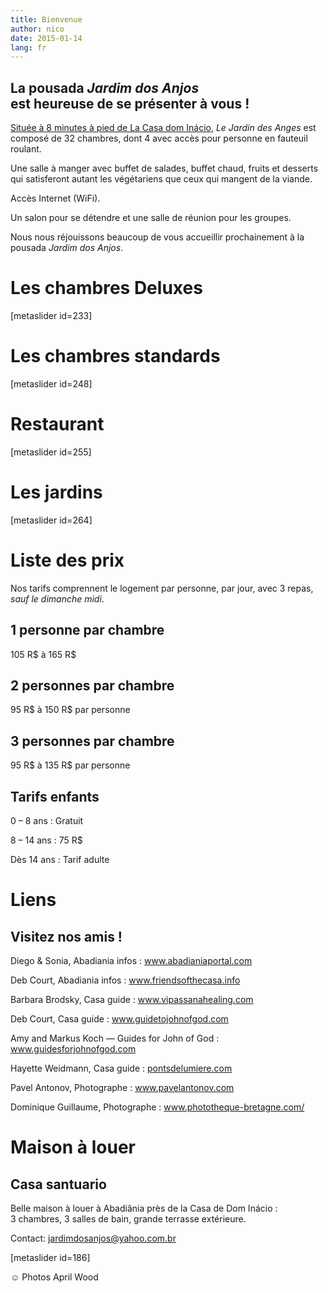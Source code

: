 ```yaml
---
title: Bienvenue
author: nico
date: 2015-01-14
lang: fr
---
```


## La pousada <i>Jardim dos Anjos</i><br />est heureuse de se présenter à vous !

<a href="http://goo.gl/maps/i1L2U"><span class="domInacio">Située à 8 minutes à pied de La Casa dom Inácio</span></a>, <i>Le Jardin des Anges</i> est composé de 32 chambres, dont 4 avec accès pour personne en fauteuil roulant.

Une salle à manger avec buffet de salades, buffet chaud, fruits et desserts qui satisferont autant les végétariens que ceux qui mangent de la viande.

Accès Internet (WiFi).

Un salon pour se détendre et une salle de réunion pour les groupes.

Nous nous réjouissons beaucoup de vous accueillir prochainement à la pousada <i>Jardim dos Anjos</i>.
<h1 id="photos_chambres_deluxes">Les chambres Deluxes</h1>
[metaslider id=233]
<h1 id="photos_chambres_standards">Les chambres standards</h1>
[metaslider id=248]
<h1 id="photos_coin-repas">Restaurant</h1>
[metaslider id=255]
<h1 id="photos_jardins">Les jardins</h1>
[metaslider id=264]
<div style="display: none;">
<h1 id="photos">Photos</h1>
[metaslider id=92]

*Photos by Pasha Antonov: <a href="http://www.pavelantonov.com">www.pavelantonov.com</a>

</div>
<h1>Liste des prix</h1>
Nos tarifs comprennent le logement par personne, par jour, avec 3 repas, <em>sauf le dimanche midi</em>.
<h2>1 personne par chambre</h2>
105 R$ à 165 R$
<h2>2 personnes par chambre</h2>
95 R$ à 150 R$ par personne
<h2>3 personnes par chambre</h2>
95 R$ à 135 R$ par personne
<h2>Tarifs enfants</h2>
0 – 8 ans : Gratuit

8 – 14 ans : 75 R$

Dès 14 ans : Tarif adulte

<!--
<h1 id="testimony">Témoignages</h1>
-->
<!-- Vide -->
<h1 id="links">Liens</h1>
<h2>Visitez nos amis !</h2>
Diego &amp; Sonia, Abadiania infos : <a href="http://www.abadianiaportal.com" target="_blank">www.abadianiaportal.com</a>

Deb Court, Abadiania infos : <a href="http://www.friendsofthecasa.info" target="_blank">www.friendsofthecasa.info</a>

Barbara Brodsky, Casa guide : <a href="http://www.vipassanahealing.com/" target="_blank">www.vipassanahealing.com</a>

Deb Court, Casa guide : <a href="http://www.guidetojohnofgod.com" target="_blank">www.guidetojohnofgod.com</a>

Amy and Markus Koch — Guides for John of God : <a href="http://www.guidesforjohnofgod.com/" target="_blank">www.guidesforjohnofgod.com</a>

Hayette Weidmann, Casa guide : <a href="http://pontsdelumiere.com" target="_blank">pontsdelumiere.com</a>

Pavel Antonov, Photographe : <a href="http://www.pavelantonov.com" target="_blank">www.pavelantonov.com</a>

Dominique Guillaume, Photographe : <a href="http://www.phototheque-bretagne.com/" target="_blank">www.phototheque-bretagne.com/</a>


<h1 id="house_to_rent">Maison à louer</h1>
<h2>Casa santuario</h2>
Belle maison à louer à Abadiânia près de la Casa de Dom Inácio : 3 chambres, 3 salles de bain, grande terrasse extérieure.

Contact: <a href="mailto:jardimdosanjos@yahoo.com.br">jardimdosanjos@yahoo.com.br</a>

[metaslider id=186]

☺ Photos April Wood


